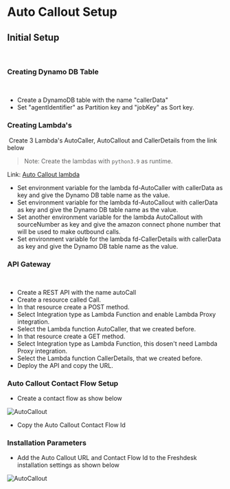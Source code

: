 # Auto Callout Setup 

## Initial Setup
​
### Creating Dynamo DB Table
​
- Create a DynamoDB table with the name "callerData"
- Set "agentIdentifier" as Partition key and "jobKey" as Sort key.
​
​
### Creating Lambda's
​
Create 3 Lambda's AutoCaller, AutoCallout and CallerDetails from the link below

>Note: Create the lambdas with `python3.9` as runtime.
  
 Link: <a href="https://github.com/Sandeza/AmazonConnectPRO-Installations/tree/master/autocallout">Auto Callout lambda </a>
- Set environment variable for the lambda fd-AutoCaller with callerData as key and give the Dynamo DB table name as the value.
- Set environment variable for the lambda fd-AutoCallout with callerData as key and give the Dynamo DB table name as the value. 
- Set another environment variable for the lambda AutoCallout with sourceNumber as key and give the amazon connect phone number that will be used to make outbound calls.
- Set environment variable for the lambda fd-CallerDetails with callerData as key and give the Dynamo DB table name as the value.
​
### API Gateway
​
- Create a REST API with the name autoCall
- Create a resource called Call.
-  In that resource create a POST method.
- Select Integration type as Lambda Function and enable Lambda Proxy integration.
- Select the Lambda function AutoCaller, that we created before.
- In that resource create a GET method.
- Select Integration type as Lambda Function, this dosen't need Lambda Proxy integration.
- Select the Lambda function CallerDetails, that we created before.
- Deploy the API and copy the URL. 

### Auto Callout Contact Flow Setup
  
- Create a contact flow as show below 

![AutoCallout](/images/autocallout_contactflow.png)

- Copy the Auto Callout Contact Flow Id

### Installation Parameters

- Add the Auto Callout URL and Contact Flow Id to the Freshdesk installation settings as shown below
 
![AutoCallout](/images/installationparams.png)